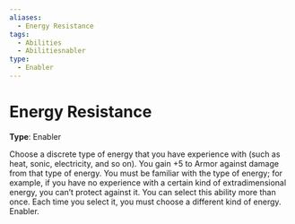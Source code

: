 ```yaml
---
aliases:
  - Energy Resistance
tags:
  - Abilities
  - Abilitiesnabler
type:
  - Enabler
---
```


# Energy Resistance

**Type**: Enabler

Choose a discrete type of energy that you have experience with (such as heat, sonic, electricity, and so on). You gain +5 to Armor against damage from that type of energy. You must be familiar with the type of energy; for example, if you have no experience with a certain kind of extradimensional energy, you can’t protect against it. You can select this ability more than once. Each time you select it, you must choose a different kind of energy. Enabler.
